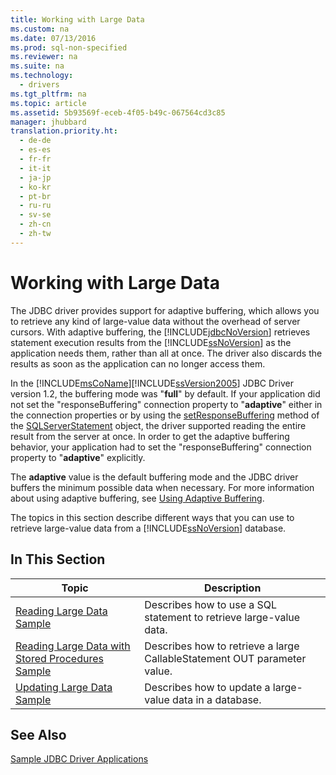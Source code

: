 ```yaml
---
title: Working with Large Data
ms.custom: na
ms.date: 07/13/2016
ms.prod: sql-non-specified
ms.reviewer: na
ms.suite: na
ms.technology: 
  - drivers
ms.tgt_pltfrm: na
ms.topic: article
ms.assetid: 5b93569f-eceb-4f05-b49c-067564cd3c85
manager: jhubbard
translation.priority.ht: 
  - de-de
  - es-es
  - fr-fr
  - it-it
  - ja-jp
  - ko-kr
  - pt-br
  - ru-ru
  - sv-se
  - zh-cn
  - zh-tw
---
```

# Working with Large Data
  The JDBC driver provides support for adaptive buffering, which allows you to retrieve any kind of large\-value data without the overhead of server cursors. With adaptive buffering, the [!INCLUDE[jdbcNoVersion](../content/includes/jdbcNoVersion_md.md)] retrieves statement execution results from the [!INCLUDE[ssNoVersion](../content/includes/ssNoVersion_md.md)] as the application needs them, rather than all at once. The driver also discards the results as soon as the application can no longer access them.  
  
 In the [!INCLUDE[msCoName](../content/includes/msCoName_md.md)][!INCLUDE[ssVersion2005](../content/includes/ssVersion2005_md.md)] JDBC Driver version 1.2, the buffering mode was "**full**" by default. If your application did not set the "responseBuffering" connection property to "**adaptive**" either in the connection properties or by using the [setResponseBuffering](../content/setResponseBuffering-Method--SQLServerStatement-.md) method of the [SQLServerStatement](../content/SQLServerStatement-Class.md) object, the driver supported reading the entire result from the server at once. In order to get the adaptive buffering behavior, your application had to set the "responseBuffering" connection property to "**adaptive**" explicitly.  
  
 The **adaptive** value is the default buffering mode and the JDBC driver buffers the minimum possible data when necessary. For more information about using adaptive buffering, see [Using Adaptive Buffering](../content/Using-Adaptive-Buffering.md).  
  
 The topics in this section describe different ways that you can use to retrieve large\-value data from a [!INCLUDE[ssNoVersion](../content/includes/ssNoVersion_md.md)] database.  
  
## In This Section  
  
|Topic|Description|  
|-----------|-----------------|  
|[Reading Large Data Sample](../content/Reading-Large-Data-Sample.md)|Describes how to use a SQL statement to retrieve large\-value data.|  
|[Reading Large Data with Stored Procedures Sample](../content/Reading-Large-Data-with-Stored-Procedures-Sample.md)|Describes how to retrieve a large CallableStatement OUT parameter value.|  
|[Updating Large Data Sample](../content/Updating-Large-Data-Sample.md)|Describes how to update a large\-value data in a database.|  
  
## See Also  
 [Sample JDBC Driver Applications](../content/Sample-JDBC-Driver-Applications.md)  
  
  